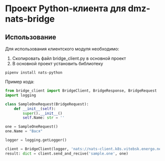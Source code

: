 # Проект Python-клиента для dmz-nats-bridge

## Использование
Для использования клиентского модуля необходимо:
1. Скопировать файл bridge_client.py в основной проект
2. В основной проект установить библиотеку
```
pipenv install nats-python
```
Пример кода:
```python
from bridge_client import BridgeClient, BridgeResponse, BridgeRequest
import logging

class SampleOneRequest(BridgeRequest):
    def __init__(self):
        super().__init__()
        self.Name: str = ''

one = SampleOneRequest()
one.Name = "Вася"

logger = logging.getLogger()

client = BridgeClient(logger, 'nats://nats-client.k8s.vitebsk.energo.net:4222', 10)
result: dict = client.send_and_recive('sample.one', one)
```


